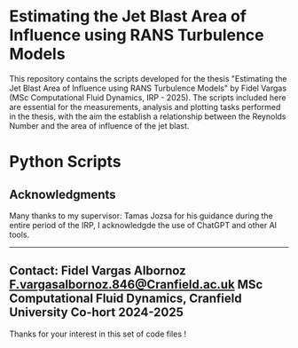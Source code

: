 # Estimating the Jet Blast Area of Influence using RANS Turbulence Models

This repository contains the scripts developed for the thesis "Estimating the Jet Blast Area of Influence using RANS Turbulence Models" by Fidel Vargas (MSc Computational Fluid Dynamics, IRP - 2025). 
The scripts included here are essential for the measurements, analysis and plotting tasks performed in the thesis, with the aim the establish a relationship between the Reynolds Number and the area of influence
of the jet blast.

# Python Scripts







## Acknowledgments
Many thanks to my supervisor: Tamas Jozsa for his guidance during the entire period of the IRP, I acknowledgde the use of ChatGPT and other AI tools.

-----
Contact:
Fidel Vargas Albornoz
F.vargasalbornoz.846@Cranfield.ac.uk
MSc Computational Fluid Dynamics, Cranfield University
Co-hort 2024-2025
-----
Thanks for your interest in this set of code files !

